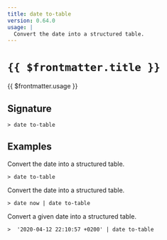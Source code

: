 ```yaml
---
title: date to-table
version: 0.64.0
usage: |
  Convert the date into a structured table.
---
```


# <code>{{ $frontmatter.title }}</code>

<div style='white-space: pre-wrap;'>{{ $frontmatter.usage }}</div>

## Signature

```> date to-table ```

## Examples

Convert the date into a structured table.
```shell
> date to-table
```

Convert the date into a structured table.
```shell
> date now | date to-table
```

Convert a given date into a structured table.
```shell
>  '2020-04-12 22:10:57 +0200' | date to-table
```
